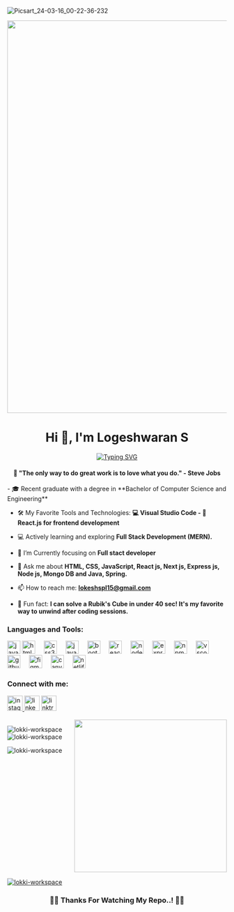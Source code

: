 ![Picsart_24-03-16_00-22-36-232](https://github.com/lokki-workspace/lokki-workspace/assets/128024609/c1156919-e206-473b-aee6-53680b6d962e)

<p align="center">
  <img src="https://user-images.githubusercontent.com/74038190/213910845-af37a709-8995-40d6-be59-724526e3c3d7.gif" width="900">
</p>


<h1 align="center">Hi 👋, I'm Logeshwaran S</h1>
<div align="center">
    <a href="https://git.io/typing-svg">
        <img src="https://readme-typing-svg.demolab.com?font=Fira+Code&size=35&pause=1000&center=true&vCenter=true&random=false&width=440&height=60&lines=%F0%9F%91%8B+Full+Stack+Developer" alt="Typing SVG" />
    </a>
</div>
<h4 align="center">🌟 "The only way to do great work is to love what you do." - Steve Jobs</h4>
- 🎓 Recent graduate with a degree in **Bachelor of Computer Science and Engineering**

- 🛠️ My Favorite Tools and Technologies: **💻 Visual Studio Code - 🚀 React.js for frontend development**

- 💻 Actively learning and exploring **Full Stack Development (MERN).**

- 🌱 I’m Currently focusing on **Full stact developer**

- 💬 Ask me about **HTML, CSS, JavaScript, React js, Next js, Express js, Node js, Mongo DB and Java, Spring.**

- 📫 How to reach me: **lokeshspl15@gmail.com**

- 🎲 Fun fact: **I can solve a Rubik's Cube in under 40 sec! It's my favorite way to unwind after coding sessions.**


<h3 align="left">Languages and Tools:</h3>
<div align="left">

  <img src="https://cdn.jsdelivr.net/gh/devicons/devicon/icons/java/java-original.svg" height="30" alt="java logo"  />
<img src="https://img.shields.io/badge/HTML5-E34F26?logo=html5&logoColor=white&style=for-the-badge" height="30" alt="html5 logo"  />
  <img width="12" />
  <img src="https://img.shields.io/badge/CSS3-1572B6?logo=css3&logoColor=white&style=for-the-badge" height="30" alt="css3 logo"  />
  <img width="12" />
  <img src="https://img.shields.io/badge/JavaScript-F7DF1E?logo=javascript&logoColor=black&style=for-the-badge" height="30" alt="javascript logo"  />
  <img width="12" />
  <img src="https://img.shields.io/badge/Bootstrap-7952B3?logo=bootstrap&logoColor=white&style=for-the-badge" height="30" alt="bootstrap logo"  />
  <img width="12" />
    <img src="https://img.shields.io/badge/react-%2320232a.svg?style=for-the-badge&logo=react&logoColor=%2361DAFB" height="30" alt="react logo"  />
  <img width="12" />
    <img src="https://img.shields.io/badge/node.js-6DA55F?style=for-the-badge&logo=node.js&logoColor=white" height="30" alt="node logo"  />
  <img width="12" />
  <img src="https://img.shields.io/badge/express.js-%23404d59.svg?style=for-the-badge&logo=express&logoColor=%2361DAFB" height="30" alt="express logo"  />
  <img width="12" />
    <img src="https://img.shields.io/badge/NPM-%23000000.svg?style=for-the-badge&logo=npm&logoColor=white" height="30" alt="npm logo"  />
  <img width="12" />
    <img src="https://img.shields.io/badge/Visual Studio Code-007ACC?logo=visualstudiocode&logoColor=white&style=for-the-badge" height="30" alt="vscode logo"  />
  <img width="12" />
  <img src="https://img.shields.io/badge/GitHub-181717?logo=github&logoColor=white&style=for-the-badge" height="30" alt="github logo"  />
  <img width="12" />
   <img src="https://img.shields.io/badge/Figma-F24E1E?logo=figma&logoColor=white&style=for-the-badge" height="30" alt="figma logo"  />
  <img width="12" />
  <img src="https://img.shields.io/badge/Canva-00C4CC?logo=canva&logoColor=black&style=for-the-badge" height="30" alt="canva logo"  />
  <img width="12" />
    <img src="https://img.shields.io/badge/netlify-%23000000.svg?style=for-the-badge&logo=netlify&logoColor=#00C7B7" height="30" alt="netlify logo"  />
  <img width="12" />
</div>


<h3 align="left">Connect with me:</h3>
<div align="left">
  <a href="https://www.instagram.com/_prakash.vs_/" target="_blank">
    <img src="https://img.shields.io/static/v1?message=Instagram&logo=instagram&label=&color=E4405F&logoColor=white&labelColor=&style=for-the-badge" height="35" alt="instagram logo"  />
  </a>
  <img src="https://img.shields.io/static/v1?message=LinkedIn&logo=linkedin&label=&color=0077B5&logoColor=white&labelColor=&style=for-the-badge" height="35" alt="linkedin logo"  />
  <img src="https://img.shields.io/static/v1?message=Linktree&logo=linktree&label=&color=1de9b6&logoColor=white&labelColor=&style=for-the-badge" height="35" alt="linktree logo"  />
</div>

<br clear="both">

<img align="right" height="350" src="https://user-images.githubusercontent.com/74038190/235224431-e8c8c12e-6826-47f1-89fb-2ddad83b3abf.gif"  />


<p><img align="left" src="https://github-readme-stats.vercel.app/api/top-langs?username=lokki-workspace&show_icons=true&locale=en&layout=compact" alt="lokki-workspace" /></p>

<p>&nbsp;<img align="center" src="https://github-readme-stats.vercel.app/api?username=lokki-workspace&show_icons=true&locale=en" alt="lokki-workspace" /></p>

<p><img align="center" src="https://github-readme-streak-stats.herokuapp.com/?user=lokki-workspace&" alt="lokki-workspace" /></p>

<br clear="both">

<p align="left"> <a href="https://github-profile-trophy.vercel.app/?username=lokki-workspace&theme=kimbie_dark"><img src="https://github-profile-trophy.vercel.app/?username=lokki-workspace" alt="lokki-workspace" /></a> </p>

<h3 align="center">🙏🏽 Thanks For Watching My Repo..! 🙏🏽</h3>
